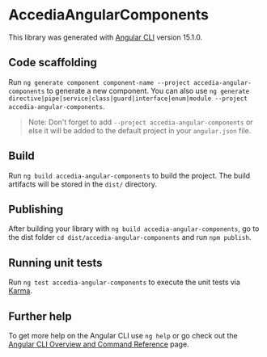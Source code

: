 # AccediaAngularComponents

This library was generated with [Angular CLI](https://github.com/angular/angular-cli) version 15.1.0.

## Code scaffolding

Run `ng generate component component-name --project accedia-angular-components` to generate a new component. You can also use `ng generate directive|pipe|service|class|guard|interface|enum|module --project accedia-angular-components`.
> Note: Don't forget to add `--project accedia-angular-components` or else it will be added to the default project in your `angular.json` file. 

## Build

Run `ng build accedia-angular-components` to build the project. The build artifacts will be stored in the `dist/` directory.

## Publishing

After building your library with `ng build accedia-angular-components`, go to the dist folder `cd dist/accedia-angular-components` and run `npm publish`.

## Running unit tests

Run `ng test accedia-angular-components` to execute the unit tests via [Karma](https://karma-runner.github.io).

## Further help

To get more help on the Angular CLI use `ng help` or go check out the [Angular CLI Overview and Command Reference](https://angular.io/cli) page.
